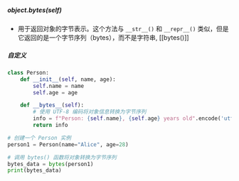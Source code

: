 ##### **object.__bytes__(self)**
- 用于返回对象的字节表示。这个方法与 `__str__()` 和 `__repr__()` 类似，但是它返回的是一个字节序列（bytes），而不是字符串, [[bytes()]]
##### 自定义
```python
class Person:
    def __init__(self, name, age):
        self.name = name
        self.age = age

    def __bytes__(self):
        # 使用 UTF-8 编码将对象信息转换为字节序列
        info = f"Person: {self.name}, {self.age} years old".encode('utf-8')
        return info

# 创建一个 Person 实例
person1 = Person(name="Alice", age=28)

# 调用 bytes() 函数将对象转换为字节序列
bytes_data = bytes(person1)
print(bytes_data)

```
